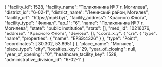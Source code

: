 {
    "facility_id": 1528,
    "facility_name": "Поликлиника № 7 г. Могилева",
    "district_id": "6-02-1",
    "district_name": "Ленинский район, Могилев",
    "facility_url": "https:\/\/mp6.by\/",
    "facility_address": "Красного Флота",
    "facility_type": "Филиал",
    "ap_1": "6",
    "name": "Поликлиника № 7 г. Могилева",
    "state": "public institution",
    "stats": [],
    "med_id": 10216076,
    "address": "Красного Флота",
    "devices": [],
    "coord_x_y": {
        "crs": {
            "type": "name",
            "properties": {
                "name": "EPSG:4326"
            }
        },
        "type": "Point",
        "coordinates": [
            30.302,
            53.8951
        ]
    },
    "place_name": "Могилев",
    "place_type": "city",
    "localties_key": 129,
    "year_of_closing": null,
    "year_of_opening": "0",
    "healthcare_facility_key": 1528,
    "administrative_division_id": "6-02-1"
}